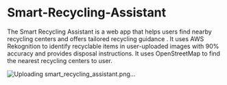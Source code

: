 # Smart-Recycling-Assistant
The Smart Recycling Assistant is a web app that helps users find nearby recycling centers and offers tailored recycling guidance . It uses AWS Rekognition to identify recyclable items in user-uploaded images with 90% accuracy and provides disposal instructions. It uses OpenStreetMap to find the nearest recycling centers to user.

![Uploading smart_recycling_assistant.png…]()
